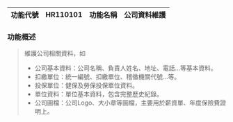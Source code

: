 |功能代號|HR110101|功能名稱|公司資料維護|
|--|--|--|--|

### 功能概述
> 維護公司相關資料，如
> * 公司基本資料：公司名稱、負責人姓名、地址、電話...等基本資料。
> * 扣繳單位：統一編號、扣繳單位、稽徵機關代號...等。
> * 投保單位：健保及勞保投保單位資料。
> * 單位資料：單位基本資料，包含完整歷史紀錄。
> * 公司圖檔：公司Logo、大小章等圖檔，主要用於薪資單、年度保險費證明上。


